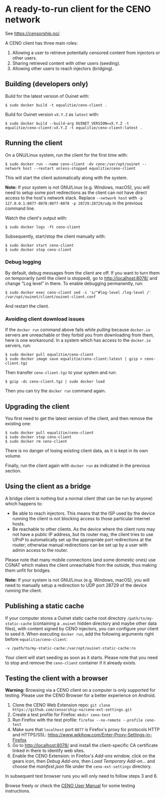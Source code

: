 # A ready-to-run client for the CENO network

See <https://censorship.no/>.

A CENO client has three main roles:

 1. Allowing a user to retrieve potentially censored content from injectors or other users.
 2. Sharing retrieved content with other users (seeding).
 3. Allowing other users to reach injectors (bridging).

## Building (developers only)

Build for the latest version of Ouinet with:

    $ sudo docker build -t equalitie/ceno-client .

Build for Ouinet version `vX.Y.Z` as `latest` with:

    $ sudo docker build --build-arg OUINET_VERSION=vX.Y.Z -t equalitie/ceno-client:vX.Y.Z -t equalitie/ceno-client:latest .

## Running the client

On a GNU/Linux system, run the client for the first time with:

    $ sudo docker run --name ceno-client -dv ceno:/var/opt/ouinet --network host --restart unless-stopped equalitie/ceno-client

This will start the client automatically along with the system.

**Note:** If your system is not GNU/Linux (e.g. Windows, macOS), you will need to setup some port redirections as the client can not have direct access to the host's network stack. Replace `--network host` with `-p 127.0.0.1:8077-8078:8077-8078 -p 28729:28729/udp` in the previous command line.

Watch the client's output with:

    $ sudo docker logs -ft ceno-client

Subsequently, start/stop the client manually with:

    $ sudo docker start ceno-client
    $ sudo docker stop ceno-client

### Debug logging

By default, debug messages from the client are off. If you want to turn them on temporarily (until the client is stopped), go to <http://localhost:8078/> and change "Log level" in there. To enable debugging permanently, run:

    $ sudo docker exec ceno-client sed -i 's/^#log-level /log-level /' /var/opt/ouinet/client/ouinet-client.conf

And restart the client.

### Avoiding client download issues

If the `docker run` command above fails while *pulling* because `docker.io` servers are unreachable or they forbid you from downloading from them, here is one workaround. In a system which has access to the `docker.io` servers, run:

    $ sudo docker pull equalitie/ceno-client
    $ sudo docker image save equalitie/ceno-client:latest | gzip > ceno-client.tgz

Then transfer `ceno-client.tgz` to your system and run:

    $ gzip -dc ceno-client.tgz | sudo docker load

Then you can try the `docker run` command again.

## Upgrading the client

You first need to get the latest version of the client, and then remove the existing one:

    $ sudo docker pull equalitie/ceno-client
    $ sudo docker stop ceno-client
    $ sudo docker rm ceno-client

There is no danger of losing existing client data, as it is kept in its own volume.

Finally, run the client again with `docker run` as indicated in the previous section.

## Using the client as a bridge

A bridge client is nothing but a normal client (that can be run by anyone) which happens to:

  - Be able to reach injectors. This means that the ISP used by the device running the client is not blocking access to those particular Internet hosts.
  - Be reachable to other clients. As the device where the client runs may not have a public IP address, but its router may, the client tries to use UPnP to automatically set up the appropriate port redirections at the router; otherwise manual redirections can be set up by a user with admin access to the router.

Please note that many mobile connections (and some domestic ones) use CGNAT which makes the client unreachable from the outside, thus making them unfit for bridges.

**Note:** If your system is not GNU/Linux (e.g. Windows, macOS), you will need to manually setup a redirection to UDP port 28729 of the device running the client.

## Publishing a static cache

If your computer stores a Ouinet static cache root directory `/path/to/my-static-cache` (containing a `.ouinet` hidden directory and maybe other data files), with content signed by CENO injectors, you can configure your client to seed it. When executing `docker run`, add the following arguments right before `equalitie/ceno-client`:

    -v /path/to/my-static-cache:/var/opt/ouinet-static-cache:ro

Your client will start seeding as soon as it starts. Please note that you need to stop and remove the `ceno-client` container if it already exists.

## Testing the client with a browser

**Warning:** Browsing via a CENO client on a computer is only supported for testing. Please use the CENO Browser for a better experience on Android.

  1. Clone the CENO Web Extension repo: `git clone https://github.com/censorship-no/ceno-ext-settings.git`
  2. Create a test profile for Firefox: `mkdir ceno-test`
  3. Run Firefox with the test profile: `firefox --no-remote --profile ceno-test`
  4. Make sure that `localhost` port `8077` is Firefox's proxy for protocols HTTP and HTTPS/SSL: <https://www.wikihow.com/Enter-Proxy-Settings-in-Firefox>
  5. Go to <http://localhost:8078/> and install the client-specific CA certificate linked in there to identify web sites.
  6. Enable the CENO Extension: in Firefox's *Add-ons* window, click on the gears icon, then *Debug Add-ons*, then *Load Temporary Add-on…* and choose the *manifest.json* file under the `ceno-ext-settings` directory.

In subsequent test browser runs you will only need to follow steps 3 and 6.

Browse freely or check the [CENO User Manual][ceno-man-test] for some testing instructions.

[ceno-man-test]: https://censorship.no/user-manual/en/browser/testing.html
    "CENO User Manual - Testing the Browser"
